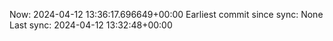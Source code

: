 Now: 2024-04-12 13:36:17.696649+00:00 Earliest commit since sync: None Last sync: 2024-04-12 13:32:48+00:00
